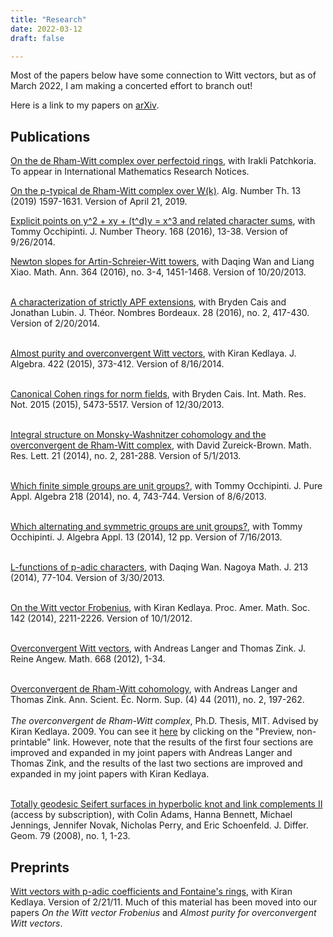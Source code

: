 ```yaml
---
title: "Research"
date: 2022-03-12
draft: false

---
```


Most of the papers below have some connection to Witt vectors, but as of March 2022, I am making a concerted effort to branch out!

Here is a link to my papers on [arXiv](http://arxiv.org/a/davis_c_2.html).

## Publications

[On the de Rham-Witt complex over perfectoid rings](../papers/dRW-Perfectoid.pdf), with Irakli Patchkoria.  To appear in International Mathematics Research Notices.

[ On the p-typical de Rham-Witt complex over W(k)](../papers/separatedDRW.pdf).  Alg. Number Th. 13 (2019) 1597-1631.  Version of April 21, 2019.

[Explicit points on y^2 + xy + (t^d)y = x^3 and related character sums](../papers/RationalGeneration.pdf), with Tommy Occhipinti.  J. Number Theory. 168 (2016), 13-38.  Version of 9/26/2014.

[ Newton slopes for Artin-Schreier-Witt towers](../papers/exponential.pdf), with Daqing Wan and Liang Xiao. Math. Ann. 364 (2016), no. 3-4, 1451-1468.  Version of 10/20/2013. <br> <br>

[A characterization of strictly APF extensions](../papers/APF.pdf), with Bryden Cais and Jonathan Lubin.  J. Th&eacute;or. Nombres Bordeaux. 28 (2016), no. 2, 417-430.  Version of 2/20/2014. <br> <br>

[ Almost purity and overconvergent Witt vectors](../papers/AlmostPurity-Over.pdf), with Kiran Kedlaya.  J. Algebra. 422 (2015), 373-412.  Version of 8/16/2014. <br> <br>

[Canonical Cohen rings for norm fields](../papers/Cohen.pdf), with Bryden Cais.  Int. Math. Res. Not. 2015 (2015), 5473-5517.  Version of 12/30/2013. <br> <br>

[ Integral structure on Monsky-Washnitzer cohomology and the overconvergent de Rham-Witt complex](../papers/Integral.pdf), with David Zureick-Brown.  Math. Res. Lett. 21 (2014), no. 2, 281-288.  Version of 5/1/2013.<br> <br>

[ Which finite simple groups are unit groups?](../papers/simple.pdf), with Tommy Occhipinti.  J. Pure Appl. Algebra 218 (2014), no. 4, 743-744.  Version of 8/6/2013.<br><br>

[ Which alternating and symmetric groups are unit groups?](../papers/units.pdf), with Tommy Occhipinti.  J. Algebra Appl. 13 (2014), 12 pp. Version of 7/16/2013.<br> <br>

[ L-functions of p-adic characters](../papers/padicChar.pdf), with Daqing Wan.  Nagoya Math. J. 213 (2014), 77-104.  Version of 3/30/2013. <br> <br>

[ On the Witt vector Frobenius](../papers/Frobenius.pdf), with Kiran Kedlaya. Proc. Amer. Math. Soc. 142 (2014), 2211-2226.  Version of 10/1/2012.<br> <br>

[ Overconvergent Witt vectors](../papers/OCW.pdf), with Andreas Langer and
Thomas Zink.  J. Reine Angew. Math. 668 (2012), 1-34.<br> <br>

[ Overconvergent de Rham-Witt cohomology](../papers/OdRW.pdf), with Andreas
Langer and Thomas Zink.
Ann. Scient. &Eacute;c. Norm. Sup. (4) 44 (2011), no. 2, 197-262.<br> <br>
<i> The overconvergent de Rham-Witt complex</i>, Ph.D. Thesis, MIT.  Advised by Kiran Kedlaya.  2009.  You can see it [here](http://dspace.mit.edu/handle/1721.1/50593) by clicking on the "Preview, non-printable" link.  However, note that the results of the first four sections are improved and expanded in my joint papers with Andreas Langer and Thomas Zink, and the results of the last two sections are improved and expanded in my joint papers with Kiran Kedlaya. <br> <br>

[Totally geodesic Seifert surfaces in hyperbolic knot and link
complements II](http://projecteuclid.org/DPubS?service=UI&version=1.0&verb=Display&handle=euclid.jdg/1207834655) (access by subscription), with Colin Adams, Hanna Bennett, Michael
Jennings, Jennifer Novak, Nicholas Perry, and Eric Schoenfeld.
J. Differ. Geom. 79 (2008), no. 1, 1-23.

## Preprints

[Witt vectors with p-adic coefficients and Fontaine's rings](../papers/padic.pdf), with Kiran Kedlaya. Version of 2/21/11. Much of this material has been moved into our papers *On the Witt vector Frobenius* and *Almost purity for overconvergent Witt vectors*.</span></p>